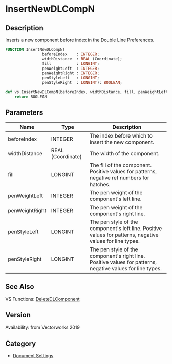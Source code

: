 # InsertNewDLCompN

## Description
Inserts a new component before index in the Double Line Preferences.

```pascal
FUNCTION InsertNewDLCompN(
				beforeIndex    : INTEGER;
				widthDistance  : REAL (Coordinate);
				fill           : LONGINT;
				penWeightLeft  : INTEGER;
				penWeightRight : INTEGER;
				penStyleLeft   : LONGINT;
				penStyleRight  : LONGINT): BOOLEAN;
```

```python
def vs.InsertNewDLCompN(beforeIndex, widthDistance, fill, penWeightLeft, penWeightRight, penStyleLeft, penStyleRight):
    return BOOLEAN
```

## Parameters
|Name|Type|Description|
|---|---|---|
|beforeIndex|INTEGER|The index before which to insert the new component.|
|widthDistance|REAL (Coordinate)|The width of the component.|
|fill|LONGINT|The fill of the component.  Positive values for patterns, negative ref numbers for hatches.|
|penWeightLeft|INTEGER|The pen weight of the component's left line.|
|penWeightRight|INTEGER|The pen weight of the component's right line.|
|penStyleLeft|LONGINT|The pen style of the component's left line.  Positive values for patterns, negative values for line types.|
|penStyleRight|LONGINT|The pen style of the component's right line.  Positive values for patterns, negative values for line types.|

## See Also
VS Functions:
[DeleteDLComponent](DeleteDLComponent.md)

## Version
Availability: from Vectorworks 2019

## Category
* [Document Settings](../Categories/Document%20Settings.md)
